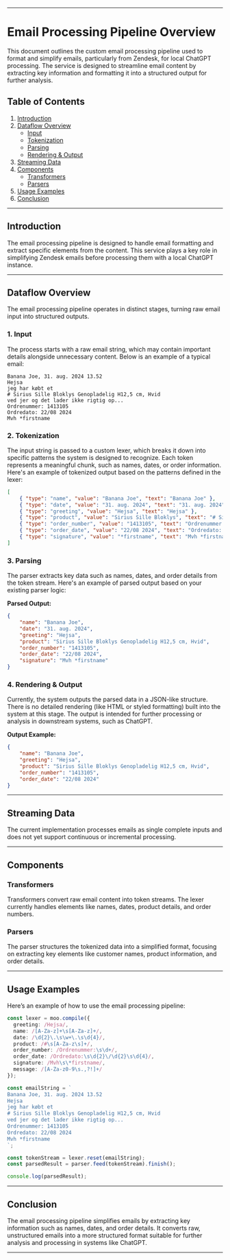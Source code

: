 
---

# Email Processing Pipeline Overview

This document outlines the custom email processing pipeline used to format and simplify emails, particularly from Zendesk, for local ChatGPT processing. The service is designed to streamline email content by extracting key information and formatting it into a structured output for further analysis.

## Table of Contents
1. [Introduction](#introduction)
2. [Dataflow Overview](#dataflow-overview)
    - [Input](#1-input)
    - [Tokenization](#2-tokenization)
    - [Parsing](#3-parsing)
    - [Rendering & Output](#4-rendering--output)
3. [Streaming Data](#streaming-data)
4. [Components](#components)
    - [Transformers](#transformers)
    - [Parsers](#parsers)
5. [Usage Examples](#usage-examples)
6. [Conclusion](#conclusion)

---

## Introduction
The email processing pipeline is designed to handle email formatting and extract specific elements from the content. This service plays a key role in simplifying Zendesk emails before processing them with a local ChatGPT instance.

---

## Dataflow Overview
The email processing pipeline operates in distinct stages, turning raw email input into structured outputs.

### 1. Input
The process starts with a raw email string, which may contain important details alongside unnecessary content. Below is an example of a typical email:

```
Banana Joe, 31. aug. 2024 13.52 
Hejsa
jeg har købt et
# Sirius Sille Bloklys Genopladelig H12,5 cm, Hvid
ved jer og det lader ikke rigtig op...
Ordrenummer: 1413105
Ordredato: 22/08 2024
Mvh *firstname
```

### 2. Tokenization
The input string is passed to a custom lexer, which breaks it down into specific patterns the system is designed to recognize. Each token represents a meaningful chunk, such as names, dates, or order information. Here's an example of tokenized output based on the patterns defined in the lexer:

```json
[
    { "type": "name", "value": "Banana Joe", "text": "Banana Joe" },
    { "type": "date", "value": "31. aug. 2024", "text": "31. aug. 2024" },
    { "type": "greeting", "value": "Hejsa", "text": "Hejsa" },
    { "type": "product", "value": "Sirius Sille Bloklys", "text": "# Sirius Sille Bloklys Genopladelig H12,5 cm, Hvid" },
    { "type": "order_number", "value": "1413105", "text": "Ordrenummer: 1413105" },
    { "type": "order_date", "value": "22/08 2024", "text": "Ordredato: 22/08 2024" },
    { "type": "signature", "value": "*firstname", "text": "Mvh *firstname" }
]
```

### 3. Parsing
The parser extracts key data such as names, dates, and order details from the token stream. Here's an example of parsed output based on your existing parser logic:

**Parsed Output:**
```json
{
    "name": "Banana Joe",
    "date": "31. aug. 2024",
    "greeting": "Hejsa",
    "product": "Sirius Sille Bloklys Genopladelig H12,5 cm, Hvid",
    "order_number": "1413105",
    "order_date": "22/08 2024",
    "signature": "Mvh *firstname"
}
```

### 4. Rendering & Output
Currently, the system outputs the parsed data in a JSON-like structure. There is no detailed rendering (like HTML or styled formatting) built into the system at this stage. The output is intended for further processing or analysis in downstream systems, such as ChatGPT.

**Output Example:**
```json
{
    "name": "Banana Joe",
    "greeting": "Hejsa",
    "product": "Sirius Sille Bloklys Genopladelig H12,5 cm, Hvid",
    "order_number": "1413105",
    "order_date": "22/08 2024"
}
```

---

## Streaming Data
The current implementation processes emails as single complete inputs and does not yet support continuous or incremental processing.

---

## Components
### Transformers
Transformers convert raw email content into token streams. The lexer currently handles elements like names, dates, product details, and order numbers.

### Parsers
The parser structures the tokenized data into a simplified format, focusing on extracting key elements like customer names, product information, and order details.

---

## Usage Examples
Here’s an example of how to use the email processing pipeline:

```typescript
const lexer = moo.compile({
  greeting: /Hejsa/,
  name: /[A-Za-z]+\s[A-Za-z]+/,
  date: /\d{2}\.\s\w+\.\s\d{4}/,
  product: /#\s[A-Za-z\s]+/,
  order_number: /Ordrenummer:\s\d+/,
  order_date: /Ordredato:\s\d{2}\/\d{2}\s\d{4}/,
  signature: /Mvh\s\*firstname/,
  message: /[A-Za-z0-9\s.,?!]+/
});

const emailString = `
Banana Joe, 31. aug. 2024 13.52 
Hejsa
jeg har købt et
# Sirius Sille Bloklys Genopladelig H12,5 cm, Hvid
ved jer og det lader ikke rigtig op...
Ordrenummer: 1413105
Ordredato: 22/08 2024
Mvh *firstname
`;

const tokenStream = lexer.reset(emailString);
const parsedResult = parser.feed(tokenStream).finish();

console.log(parsedResult);
```

---

## Conclusion
The email processing pipeline simplifies emails by extracting key information such as names, dates, and order details. It converts raw, unstructured emails into a more structured format suitable for further analysis and processing in systems like ChatGPT.

---